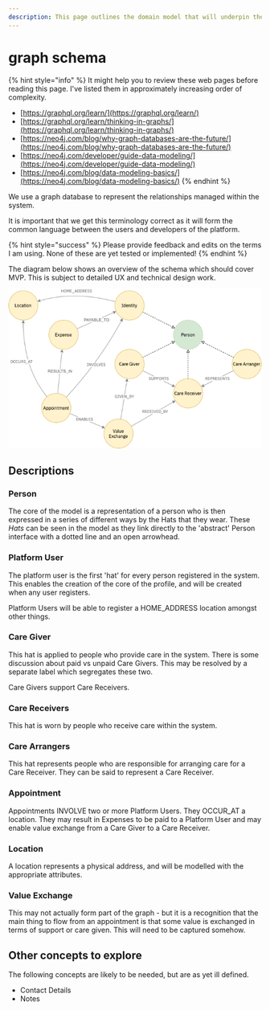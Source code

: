 ```yaml
---
description: This page outlines the domain model that will underpin the Social Graph
---
```


# graph schema

{% hint style="info" %}
It might help you to review these web pages before reading this page. I've listed them in approximately increasing order of complexity.

* [https://graphql.org/learn/](https://graphql.org/learn/)
* [https://graphql.org/learn/thinking-in-graphs/](https://graphql.org/learn/thinking-in-graphs/)
* [https://neo4j.com/blog/why-graph-databases-are-the-future/](https://neo4j.com/blog/why-graph-databases-are-the-future/)
* [https://neo4j.com/developer/guide-data-modeling/](https://neo4j.com/developer/guide-data-modeling/)
* [https://neo4j.com/blog/data-modeling-basics/](https://neo4j.com/blog/data-modeling-basics/)
{% endhint %}

We use a graph database to represent the relationships managed within the system.

It is important that we get this terminology correct as it will form the common language between the users and developers of the platform.

{% hint style="success" %}
Please provide feedback and edits on the terms I am using. None of these are yet tested or implemented!
{% endhint %}

The diagram below shows an overview of the schema which should cover MVP. This is subject to detailed UX and technical design work.

![Graph Schema Overview](../../.gitbook/assets/graph-schema-overview.png)

## Descriptions

### Person

The core of the model is a representation of a person who is then expressed in a series of different ways by the Hats that they wear. These _Hats_ can be seen in the model as they link directly to the 'abstract' Person interface with a dotted line and an open arrowhead.

### Platform User

The platform user is the first 'hat' for every person registered in the system. This enables the creation of the core of the profile, and will be created when any user registers.

Platform Users will be able to register a HOME\_ADDRESS location amongst other things.

### Care Giver

This hat is applied to people who provide care in the system. There is some discussion about paid vs unpaid Care Givers. This may be resolved by a separate label which segregates these two.

Care Givers support Care Receivers.

### Care Receivers

This hat is worn by people who receive care within the system. 

### Care Arrangers

This hat represents people who are responsible for arranging care for a Care Receiver. They can be said to represent a Care Receiver.

### Appointment

Appointments INVOLVE two or more Platform Users. They OCCUR\_AT a location. They may result in Expenses to be paid to a Platform User and may enable value exchange from a Care Giver to a Care Receiver.

### Location

A location represents a physical address, and will be modelled with the appropriate attributes.

### Value Exchange

This may not actually form part of the graph - but it is a recognition that the main thing to flow from an appointment is that some value is exchanged in terms of support or care given. This will need to be captured somehow.



## Other concepts to explore

The following concepts are likely to be needed, but are as yet ill defined.

* Contact Details
* Notes





